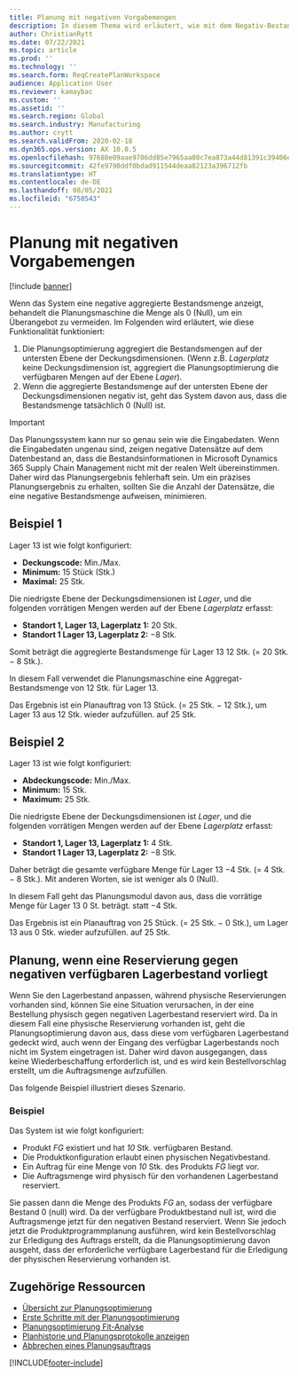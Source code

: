 ```yaml
---
title: Planung mit negativen Vorgabemengen
description: In diesem Thema wird erläutert, wie mit dem Negativ-Bestand umgegangen wird, wenn Sie die Planungsoptimierung einsetzen.
author: ChristianRytt
ms.date: 07/22/2021
ms.topic: article
ms.prod: ''
ms.technology: ''
ms.search.form: ReqCreatePlanWorkspace
audience: Application User
ms.reviewer: kamaybac
ms.custom: ''
ms.assetid: ''
ms.search.region: Global
ms.search.industry: Manufacturing
ms.author: crytt
ms.search.validFrom: 2020-02-18
ms.dyn365.ops.version: AX 10.0.5
ms.openlocfilehash: 97688e09aae9706dd85e7965aa08c7ea873a44d81391c39406e2e6367660e0d0
ms.sourcegitcommit: 42fe9790ddf0bdad911544deaa82123a396712fb
ms.translationtype: HT
ms.contentlocale: de-DE
ms.lasthandoff: 08/05/2021
ms.locfileid: "6758543"
---
```

# <a name="planning-with-negative-on-hand-quantities"></a>Planung mit negativen Vorgabemengen

[!include [banner](../../includes/banner.md)]

Wenn das System eine negative aggregierte Bestandsmenge anzeigt, behandelt die Planungsmaschine die Menge als 0 (Null), um ein Überangebot zu vermeiden. Im Folgenden wird erläutert, wie diese Funktionalität funktioniert:

1. Die Planungsoptimierung aggregiert die Bestandsmengen auf der untersten Ebene der Deckungsdimensionen. (Wenn z.B. *Lagerplatz* keine Deckungsdimension ist, aggregiert die Planungsoptimierung die verfügbaren Mengen auf der Ebene *Lager*).
1. Wenn die aggregierte Bestandsmenge auf der untersten Ebene der Deckungsdimensionen negativ ist, geht das System davon aus, dass die Bestandsmenge tatsächlich 0 (Null) ist.

> [!IMPORTANT]
> Das Planungssystem kann nur so genau sein wie die Eingabedaten. Wenn die Eingabedaten ungenau sind, zeigen negative Datensätze auf dem Datenbestand an, dass die Bestandsinformationen in Microsoft Dynamics 365 Supply Chain Management nicht mit der realen Welt übereinstimmen. Daher wird das Planungsergebnis fehlerhaft sein. Um ein präzises Planungsergebnis zu erhalten, sollten Sie die Anzahl der Datensätze, die eine negative Bestandsmenge aufweisen, minimieren.

## <a name="example-1"></a>Beispiel 1

Lager 13 ist wie folgt konfiguriert:

- **Deckungscode:** Min./Max.
- **Minimum:** 15 Stück (Stk.)
- **Maximal:** 25 Stk.

Die niedrigste Ebene der Deckungsdimensionen ist *Lager*, und die folgenden vorrätigen Mengen werden auf der Ebene *Lagerplatz* erfasst:

- **Standort 1, Lager 13, Lagerplatz 1:** 20 Stk.
- **Standort 1 Lager 13, Lagerplatz 2:** &minus;8 Stk.

Somit beträgt die aggregierte Bestandsmenge für Lager 13 12 Stk. (= 20 Stk. &minus; 8 Stk.).

In diesem Fall verwendet die Planungsmaschine eine Aggregat-Bestandsmenge von 12 Stk. für Lager 13.

Das Ergebnis ist ein Planauftrag von 13 Stück. (= 25 Stk. &minus; 12 Stk.), um Lager 13 aus 12 Stk. wieder aufzufüllen. auf 25 Stk.

## <a name="example-2"></a>Beispiel 2

Lager 13 ist wie folgt konfiguriert:

- **Abdeckungscode:** Min./Max.
- **Minimum:** 15 Stk.
- **Maximum:** 25 Stk.

Die niedrigste Ebene der Deckungsdimensionen ist *Lager*, und die folgenden vorrätigen Mengen werden auf der Ebene *Lagerplatz* erfasst:

- **Standort 1, Lager 13, Lagerplatz 1:** 4 Stk.
- **Standort 1 Lager 13, Lagerplatz 2:** &minus;8 Stk.

Daher beträgt die gesamte verfügbare Menge für Lager 13 &minus;4 Stk. (= 4 Stk. &minus; 8 Stk.). Mit anderen Worten, sie ist weniger als 0 (Null).

In diesem Fall geht das Planungsmodul davon aus, dass die vorrätige Menge für Lager 13 0 St. beträgt. statt &minus;4 Stk.

Das Ergebnis ist ein Planauftrag von 25 Stück. (= 25 Stk. &minus; 0 Stk.), um Lager 13 aus 0 Stk. wieder aufzufüllen. auf 25 Stk.

## <a name="planning-when-there-is-a-reservation-against-negative-on-hand-inventory"></a>Planung, wenn eine Reservierung gegen negativen verfügbaren Lagerbestand vorliegt

Wenn Sie den Lagerbestand anpassen, während physische Reservierungen vorhanden sind, können Sie eine Situation verursachen, in der eine Bestellung physisch gegen negativen Lagerbestand reserviert wird. Da in diesem Fall eine physische Reservierung vorhanden ist, geht die Planungsoptimierung davon aus, dass diese vom verfügbaren Lagerbestand gedeckt wird, auch wenn der Eingang des verfügbar Lagerbestands noch nicht im System eingetragen ist. Daher wird davon ausgegangen, dass keine Wiederbeschaffung erforderlich ist, und es wird kein Bestellvorschlag erstellt, um die Auftragsmenge aufzufüllen.

Das folgende Beispiel illustriert dieses Szenario.

### <a name="example"></a>Beispiel

Das System ist wie folgt konfiguriert:

- Produkt *FG* existiert und hat *10* Stk. verfügbaren Bestand.
- Die Produktkonfiguration erlaubt einen physischen Negativbestand.
- Ein Auftrag für eine Menge von *10* Stk. des Produkts *FG* liegt vor.
- Die Auftragsmenge wird physisch für den vorhandenen Lagerbestand reserviert.

Sie passen dann die Menge des Produkts *FG* an, sodass der verfügbare Bestand 0 (null) wird. Da der verfügbare Produktbestand null ist, wird die Auftragsmenge jetzt für den negativen Bestand reserviert. Wenn Sie jedoch jetzt die Produktprogrammplanung ausführen, wird kein Bestellvorschlag zur Erledigung des Auftrags erstellt, da die Planungsoptimierung davon ausgeht, dass der erforderliche verfügbare Lagerbestand für die Erledigung der physischen Reservierung vorhanden ist.

## <a name="related-resources"></a>Zugehörige Ressourcen

- [Übersicht zur Planungsoptimierung](planning-optimization-overview.md)
- [Erste Schritte mit der Planungsoptimierung](get-started.md)
- [Planungsoptimierung Fit-Analyse](planning-optimization-fit-analysis.md)
- [Planhistorie und Planungsprotokolle anzeigen](plan-history-logs.md)
- [Abbrechen eines Planungsauftrags](cancel-planning-job.md)

[!INCLUDE[footer-include](../../../includes/footer-banner.md)]
